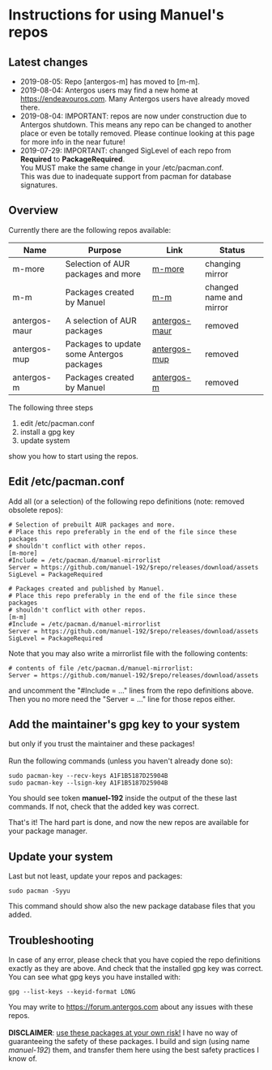 # Instructions for using Manuel's repos

## Latest changes
- 2019-08-05: Repo [antergos-m] has moved to [m-m].
- 2019-08-04: Antergos users may find a new home at https://endeavouros.com. Many Antergos users have already moved there.
- 2019-08-04: IMPORTANT: repos are now under construction due to Antergos shutdown.
  This means any repo can be changed to another place or even be totally removed.
  Please continue looking at this page for more info in the near future!
- 2019-07-29: IMPORTANT: changed SigLevel of each repo from **Required** to **PackageRequired**.<br>
  You MUST make the same change in your /etc/pacman.conf.<br>
  This was due to inadequate support from pacman for database signatures.

## Overview
Currently there are the following repos available:

Name | Purpose | Link | Status
---- | ------- | ---- | ------
m-more | Selection of AUR packages and more | [m-more](../../../m-more) | changing mirror
m-m | Packages created by Manuel | [m-m](../../../m-m) | changed name and mirror
antergos-maur | A selection of AUR packages | [antergos-maur](../../../antergos-maur) | removed
antergos-mup | Packages to update some Antergos packages | [antergos-mup](../../../antergos-mup) | removed
antergos-m | Packages created by Manuel | [antergos-m](../../../antergos-m) | removed

The following three steps
1. edit /etc/pacman.conf
2. install a gpg key
3. update system

show you how to start using the repos.

## Edit /etc/pacman.conf
Add all (or a selection) of the following repo definitions (note: removed obsolete repos):
```
# Selection of prebuilt AUR packages and more.
# Place this repo preferably in the end of the file since these packages
# shouldn't conflict with other repos.
[m-more]
#Include = /etc/pacman.d/manuel-mirrorlist
Server = https://github.com/manuel-192/$repo/releases/download/assets
SigLevel = PackageRequired

# Packages created and published by Manuel.
# Place this repo preferably in the end of the file since these packages
# shouldn't conflict with other repos.
[m-m]
#Include = /etc/pacman.d/manuel-mirrorlist
Server = https://github.com/manuel-192/$repo/releases/download/assets
SigLevel = PackageRequired
```
Note that you may also write a mirrorlist file with the following contents:
```
# contents of file /etc/pacman.d/manuel-mirrorlist:
Server = https://github.com/manuel-192/$repo/releases/download/assets
```
and uncomment the "#Include = ..." lines from the repo definitions above.<br>
Then you no more need the "Server = ..." line for those repos either.

## Add the maintainer's gpg key to your system
but only if you trust the maintainer and these packages!<br><br>
Run the following commands (unless you haven't already done so):
```
sudo pacman-key --recv-keys A1F1B5187D25904B
sudo pacman-key --lsign-key A1F1B5187D25904B
```
You should see token **manuel-192** inside the output of the these last commands.
If not, check that the added key was correct.

That's it! The hard part is done, and now the new repos are available for your package manager.

## Update your system
Last but not least, update your repos and packages:
```
sudo pacman -Syyu
```
This command should show also the new package database files that you added.
## Troubleshooting
In case of any error, please check that you have copied the repo definitions exactly as they are above. And check that the installed gpg key was correct.<br>
You can see what gpg keys you have installed with:
```
gpg --list-keys --keyid-format LONG
```
You may write to https://forum.antergos.com about any issues with these repos.
<br><br>
<b>DISCLAIMER</b>: <u>use these packages at your own risk!</u> I have no way of
guaranteeing the safety of these packages.
I build and sign (using name <i>manuel-192</i>) them,
and transfer them here using the best safety practices I know of.
